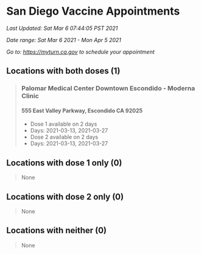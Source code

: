 # San Diego Vaccine Appointments
*Last Updated: Sat Mar 6 07:44:05 PST 2021*

*Date range: Sat Mar 6 2021 - Mon Apr 5 2021*

*Go to: <https://myturn.ca.gov> to schedule your appointment*


## Locations with both doses (1)

>### Palomar Medical Center Downtown Escondido - Moderna Clinic
>#### 555 East Valley Parkway, Escondido CA 92025
>- Dose 1 available on 2 days
>  - Days: 2021-03-13, 2021-03-27
>- Dose 2 available on 2 days
>  - Days: 2021-03-13, 2021-03-27

## Locations with dose 1 only (0)

>None

## Locations with dose 2 only (0)

>None

## Locations with neither (0)

>None

